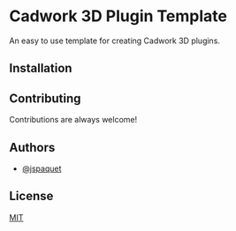 # Cadwork 3D Plugin Template

An easy to use template for creating Cadwork 3D plugins.

## Installation
    
## Contributing

Contributions are always welcome!
  
## Authors

- [@jspaquet](https://github.com/jspaquet)
  
## License

[MIT](https://choosealicense.com/licenses/mit/)
